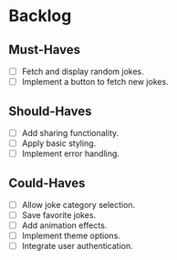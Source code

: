 # Backlog

## Must-Haves

- [ ] Fetch and display random jokes.
- [ ] Implement a button to fetch new jokes.

## Should-Haves

- [ ] Add sharing functionality.
- [ ] Apply basic styling.
- [ ] Implement error handling.

## Could-Haves

- [ ] Allow joke category selection.
- [ ] Save favorite jokes.
- [ ] Add animation effects.
- [ ] Implement theme options.
- [ ] Integrate user authentication.
